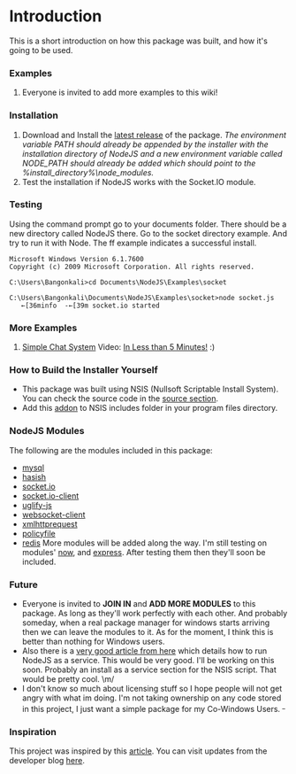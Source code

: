 # Introduction #
This is a short introduction on how this package was built, and how it's going to be used.

### Examples ###
  1. Everyone is invited to add more examples to this wiki!

### Installation ###
  1. Download and Install the [latest release](http://code.google.com/p/nodejs-win/downloads/list) of the package. _The environment variable PATH should already be appended by the  installer with the installation directory of NodeJS and a new environment variable called NODE\_PATH should already be added which should point to the %install\_directory%\node\_modules._
  1. Test the installation if NodeJS works with the Socket.IO module.

### Testing ###
Using the command prompt go to your documents folder. There should be a new directory called NodeJS there. Go to the socket directory example. And try to run it with Node. The ff example indicates a successful install.

```
Microsoft Windows Version 6.1.7600
Copyright (c) 2009 Microsoft Corporation. All rights reserved.

C:\Users\Bangonkali>cd Documents\NodeJS\Examples\socket

C:\Users\Bangonkali\Documents\NodeJS\Examples\socket>node socket.js
   ←[36minfo  -←[39m socket.io started
```

### More Examples ###
  1. [Simple Chat System](http://code.google.com/p/nodejs-win/wiki/SimpleChatSystem) Video: [In Less than 5 Minutes!](http://www.youtube.com/watch?v=pyipKHsTqWc) :)

### How to Build the Installer Yourself ###
  * This package was built using NSIS (Nullsoft Scriptable Install System). You can check the source code in the [source section](http://code.google.com/p/nodejs-win/source/browse/).
  * Add this [addon](http://nsis.sourceforge.net/Environmental_Variables:_append,_prepend,_and_remove_entries) to NSIS includes folder in your program files directory.

### NodeJS Modules ###
The following are the modules included in this package:
  * [mysql ](http://search.npmjs.org/#/mysql)
  * [hasish](http://search.npmjs.org/#/hashish)
  * [socket.io](http://search.npmjs.org/#/socket.io)
  * [socket.io-client](http://search.npmjs.org/#/socket.io-client)
  * [uglify-js](http://search.npmjs.org/#/uglify-js)
  * [websocket-client](http://search.npmjs.org/#/websocket-client)
  * [xmlhttprequest](http://search.npmjs.org/#/xmlhttprequest)
  * [policyfile](http://search.npmjs.org/#/policyfile)
  * [redis](http://search.npmjs.org/#/redis)
More modules will be added along the way. I'm still testing on modules' [now](http://search.npmjs.org/#/now), and [express](http://search.npmjs.org/#/express). After testing them then they'll soon be included.

### Future ###
  * Everyone is invited to **JOIN IN** and **ADD MORE MODULES** to this package. As long as they'll work perfectly with each other. And probably someday, when a real package manager for windows starts arriving then we can leave the modules to it. As for the moment, I think this is better than nothing for Windows users.
  * Also there is a [very good article from here](http://blog.tatham.oddie.com.au/2011/03/16/node-js-on-windows) which details how to run NodeJS as a service. This would be very good. I'll be working on this soon. Probably an install as a service section for the NSIS script. That would be pretty cool. \m/
  * I don't know so much about licensing stuff so I hope people will not get angry with what im doing. I'm not taking ownership on any code stored in this project, I just want a simple package for my Co-Windows Users. <sup>_</sup>

### Inspiration ###
This project was inspired by this [article](http://ajlopez.wordpress.com/2011/09/01/playing-with-nodejs-1-running-on-windows-and-azure/). You can visit updates from the developer blog [here](http://blog.istoryahi.me/?p=118).